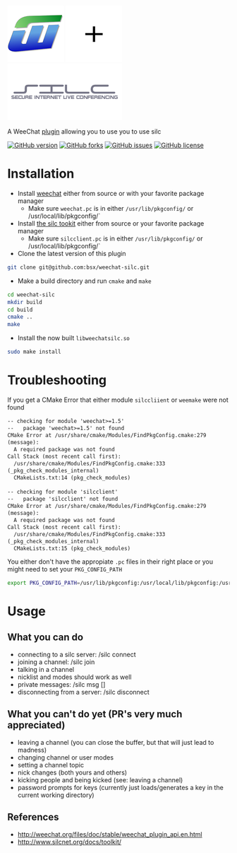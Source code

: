 
[![](media/weechat.png)](https://weechat.org/)
![](media/plus128.png)
[![](media/silc.png)](//https://en.wikipedia.org/wiki/SILC_(protocol))

A WeeChat [plugin](https://weechat.org/files/doc/stable/weechat_plugin_api.en.html) allowing you to use you to use silc

[![GitHub version](https://badge.fury.io/gh/bsx%2Fweechat-silc.svg)](https://badge.fury.io/gh/bsx%2Fweechat-silc)
[![GitHub forks](https://img.shields.io/github/forks/bsx/weechat-silc.svg)](https://github.com/bsx/weechat-silc/network)
[![GitHub issues](https://img.shields.io/github/issues/bsx/weechat-silc.svg)](https://github.com/bsx/weechat-silc/issues)
[![GitHub license](https://img.shields.io/badge/license-Apache%202-blue.svg)](https://raw.githubusercontent.com/bsx/weechat-silc/master/license)

# Installation

* Install [weechat](https://weechat.org/download/) either from source or with your favorite package manager
  * Make sure `weechat.pc` is in either `/usr/lib/pkgconfig/` or /usr/local/lib/pkgconfig/` 
* Install [the silc tookit](https://sourceforge.net/projects/silc/files/silc/toolkit/) either from source or your favorite package manager
  * Make sure `silcclient.pc` is in either `/usr/lib/pkgconfig/` or /usr/local/lib/pkgconfig/` 
* Clone the latest version of this plugin
```bash
git clone git@github.com:bsx/weechat-silc.git
```
* Make a build directory and run `cmake` and `make`
```bash
cd weechat-silc
mkdir build
cd build
cmake ..
make
```

* Install the now built `libweechatsilc.so`
```bash
sudo make install
```

# Troubleshooting

If you get a CMake Error that either module `silccliient` or `weemake` were not found 

```
-- checking for module 'weechat>=1.5'
--   package 'weechat>=1.5' not found
CMake Error at /usr/share/cmake/Modules/FindPkgConfig.cmake:279 (message):
  A required package was not found
Call Stack (most recent call first):
  /usr/share/cmake/Modules/FindPkgConfig.cmake:333 (_pkg_check_modules_internal)
  CMakeLists.txt:14 (pkg_check_modules)

-- checking for module 'silcclient'
--   package 'silcclient' not found
CMake Error at /usr/share/cmake/Modules/FindPkgConfig.cmake:279 (message):
  A required package was not found
Call Stack (most recent call first):
  /usr/share/cmake/Modules/FindPkgConfig.cmake:333 (_pkg_check_modules_internal)
  CMakeLists.txt:15 (pkg_check_modules)
```

You either don't have the appropiate `.pc` files in their right place or you might need to set your `PKG_CONFIG_PATH`
```bash
export PKG_CONFIG_PATH=/usr/lib/pkgconfig:/usr/local/lib/pkgconfig:/usr/lib64/pkgconfig:/usr/share/pkgconfig
```

# Usage


## What you can do 

* connecting to a silc server: /silc connect <servername>
* joining a channel: /silc join <channelname>
* talking in a channel
* nicklist and modes should work as well
* private messages: /silc msg <nick> [<message>]
* disconnecting from a server: /silc disconnect


## What you can't do yet (PR's very much appreciated)

* leaving a channel (you can close the buffer, but that will just lead to madness)
* changing channel or user modes
* setting a channel topic
* nick changes (both yours and others)
* kicking people and being kicked (see: leaving a channel)
* password prompts for keys (currently just loads/generates a key in the current working directory)

References
----------
* http://weechat.org/files/doc/stable/weechat_plugin_api.en.html
* http://www.silcnet.org/docs/toolkit/

